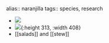 alias:: naranjilla
tags:: species, research

- ![](https://peach-geographical-bat-397.mypinata.cloud/ipfs/QmP1jqqbZJcC1XFnCWUmtPRw2kyZucgmhSipwxVRwKaFQA)
- ![](https://peach-geographical-bat-397.mypinata.cloud/ipfs/QmepDZcfB9idS5XRxM5GYwSMmEqMLFJdzBZg7CN3Ffr9h4){:height 313, :width 408}
- [[salads]] and [[stew]]